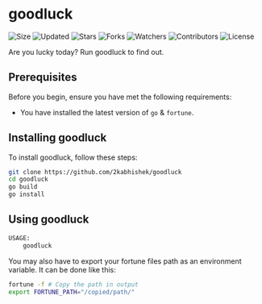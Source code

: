 # goodluck

![Size](https://img.shields.io/github/repo-size/2kabhishek/goodluck?style=plastic&color=0f0&label=Size)
![Updated](https://img.shields.io/github/last-commit/2kabhishek/goodluck?style=plastic&color=f00&label=Updated)
![Stars](https://img.shields.io/github/stars/2kabhishek/goodluck?style=plastic&color=ffc801&label=Stars)
![Forks](https://img.shields.io/github/forks/2kabhishek/goodluck?style=plastic&color=003cff&label=Forks)
![Watchers](https://img.shields.io/github/watchers/2kabhishek/goodluck?style=plastic&color=ff5500&label=Watchers)
![Contributors](https://img.shields.io/github/contributors/2kabhishek/goodluck?style=plastic&color=f0f&label=Contributors)
![License](https://img.shields.io/github/license/2kabhishek/goodluck?style=plastic&color=555&label=License)

Are you lucky today? Run goodluck to find out.

## Prerequisites

Before you begin, ensure you have met the following requirements:

- You have installed the latest version of `go` & `fortune`.

## Installing goodluck

To install goodluck, follow these steps:

```bash
git clone https://github.com/2kabhishek/goodluck
cd goodluck
go build
go install
```

## Using goodluck

```bash
USAGE:
    goodluck
```

You may also have to export your fortune files path as an environment variable.
It can be done like this:

```bash
fortune -f # Copy the path in output
export FORTUNE_PATH="/copied/path/"
```

